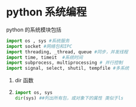# python 系统编程

python 的系统模块包括

```python
import os , sys #系统服务
import socket #网络包和IPC
import threading, _thread, queue #同步，并发线程
import time, timeit  #系统时间
import subprocess, multiprocessing # 并行控制
import signal, select, shutil, tempfile #多系统
```



1. dir 函数

2. ```python
   import os, sys
   dir(sys) ##列出所有包，或对象下的属性 类似于ls
   ```
